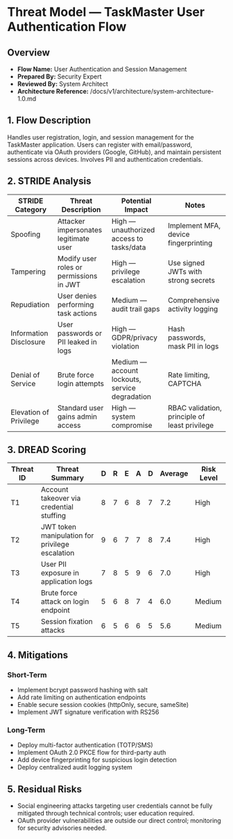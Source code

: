 # Threat Model — TaskMaster User Authentication Flow

## Overview
- **Flow Name:** User Authentication and Session Management
- **Prepared By:** Security Expert
- **Reviewed By:** System Architect
- **Architecture Reference:** /docs/v1/architecture/system-architecture-1.0.md

## 1. Flow Description
Handles user registration, login, and session management for the TaskMaster application. Users can register with email/password, authenticate via OAuth providers (Google, GitHub), and maintain persistent sessions across devices. Involves PII and authentication credentials.

## 2. STRIDE Analysis

| STRIDE Category      | Threat Description | Potential Impact | Notes |
|----------------------|--------------------|------------------|-------|
| Spoofing             | Attacker impersonates legitimate user | High — unauthorized access to tasks/data | Implement MFA, device fingerprinting |
| Tampering            | Modify user roles or permissions in JWT | High — privilege escalation | Use signed JWTs with strong secrets |
| Repudiation          | User denies performing task actions | Medium — audit trail gaps | Comprehensive activity logging |
| Information Disclosure | User passwords or PII leaked in logs | High — GDPR/privacy violation | Hash passwords, mask PII in logs |
| Denial of Service    | Brute force login attempts | Medium — account lockouts, service degradation | Rate limiting, CAPTCHA |
| Elevation of Privilege | Standard user gains admin access | High — system compromise | RBAC validation, principle of least privilege |

## 3. DREAD Scoring

| Threat ID | Threat Summary                            | D  | R  | E  | A  | D  | Average | Risk Level |
|-----------|-------------------------------------------|----|----|----|----|----|---------|------------|
| T1        | Account takeover via credential stuffing  | 8  | 7  | 6  | 8  | 7  | 7.2     | High       |
| T2        | JWT token manipulation for privilege escalation | 9  | 6  | 7  | 7  | 8  | 7.4     | High       |
| T3        | User PII exposure in application logs     | 7  | 8  | 5  | 9  | 6  | 7.0     | High       |
| T4        | Brute force attack on login endpoint      | 5  | 6  | 8  | 7  | 4  | 6.0     | Medium     |
| T5        | Session fixation attacks                  | 6  | 5  | 6  | 6  | 5  | 5.6     | Medium     |

## 4. Mitigations
### Short-Term
- Implement bcrypt password hashing with salt
- Add rate limiting on authentication endpoints
- Enable secure session cookies (httpOnly, secure, sameSite)
- Implement JWT signature verification with RS256

### Long-Term
- Deploy multi-factor authentication (TOTP/SMS)
- Implement OAuth 2.0 PKCE flow for third-party auth
- Add device fingerprinting for suspicious login detection
- Deploy centralized audit logging system

## 5. Residual Risks
- Social engineering attacks targeting user credentials cannot be fully mitigated through technical controls; user education required.
- OAuth provider vulnerabilities are outside our direct control; monitoring for security advisories needed.